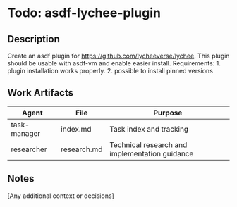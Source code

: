 # Todo: asdf-lychee-plugin

## Description

Create an asdf plugin for <https://github.com/lycheeverse/lychee>. This plugin should be usable with asdf-vm and enable easier install. Requirements: 1. plugin installation works properly. 2. possible to install pinned versions

## Work Artifacts

| Agent        | File        | Purpose                                         |
| ------------ | ----------- | ----------------------------------------------- |
| task-manager | index.md    | Task index and tracking                        |
| researcher   | research.md | Technical research and implementation guidance |

## Notes

[Any additional context or decisions]
